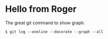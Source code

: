 # Hello from Roger

The great git command to show graph.

    $ git log --oneline --decorate --graph --all

